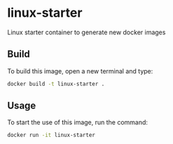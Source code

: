 # linux-starter
Linux starter container to generate new docker images

## Build 

To build this image, open a new terminal and type:

```bash
docker build -t linux-starter .
```
## Usage

To start the use of this image, run the command:

```bash
docker run -it linux-starter
```